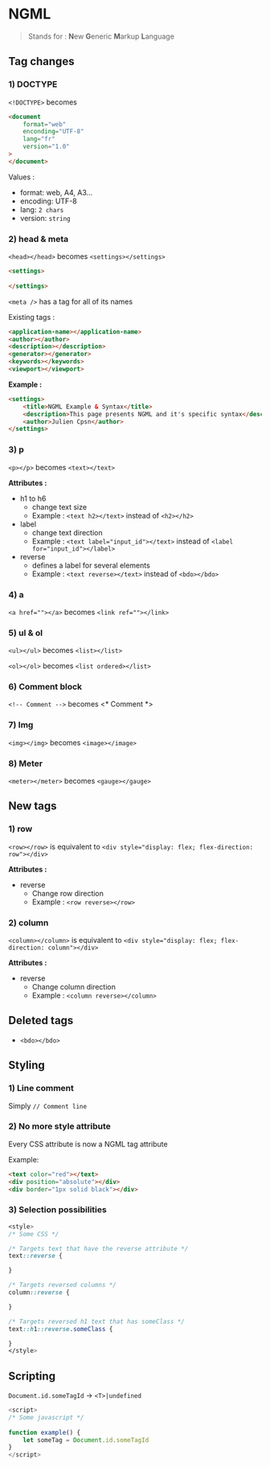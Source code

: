 
# NGML

> Stands for : **N**ew **G**eneric **M**arkup **L**anguage

## Tag changes

### 1) DOCTYPE

`<!DOCTYPE>`
becomes
```html
<document
	format="web"
	enconding="UTF-8"
	lang="fr"
	version="1.0"
>
</document>
```

Values :
- format: web, A4, A3...
- encoding: UTF-8
- lang: `2 chars`
- version: `string`

### 2) head & meta

`<head></head>` becomes `<settings></settings>`
```html
<settings>
	
</settings>
```

`<meta />` has a tag for all of its names

Existing tags :
```html
<application-name></application-name>
<author></author>
<description></description>
<generator></generator>
<keywords></keywords>
<viewport></viewport>
```

**Example :**

```html
<settings>
    <title>NGML Example & Syntax</title>
    <description>This page presents NGML and it's specific syntax</description>
    <author>Julien Cpsn</author>
</settings>
```

### 3) p

`<p></p>` becomes `<text></text>`

**Attributes :**

- h1 to h6
  - change text size
  - Example : `<text h2></text>` instead of `<h2></h2>`
- label
  - change text direction
  - Example : `<text label="input_id"></text>` instead of `<label for="input_id"></label>`
- reverse
  - defines a label for several elements
  - Example : `<text reverse></text>` instead of `<bdo></bdo>`

### 4) a

`<a href=""></a>` becomes `<link ref=""></link>`

### 5) ul & ol

`<ul></ul>` becomes `<list></list>`

`<ol></ol>` becomes `<list ordered></list>`

### 6) Comment block

`<!-- Comment -->` becomes <* Comment *>

### 7) Img

`<img></img>` becomes `<image></image>`

### 8) Meter

`<meter></meter>` becomes `<gauge></gauge>`


## New tags

### 1) row

`<row></row>` is equivalent to `<div style="display: flex; flex-direction: row"></div>`

**Attributes :**
- reverse
  - Change row direction
  - Example : `<row reverse></row>`

### 2) column

`<column></column>` is equivalent to `<div style="display: flex; flex-direction: column"></div>`

**Attributes :**
- reverse
    - Change column direction
    - Example : `<column reverse></column>`

## Deleted tags

- `<bdo></bdo>`

## Styling

### 1) Line comment

Simply `// Comment line`

### 2) No more style attribute

Every CSS attribute is now a NGML tag attribute

Example:
```html
<text color="red"></text>
<div position="absolute"></div>
<div border="1px solid black"></div>
```

### 3) Selection possibilities

```css
<style>
/* Some CSS */

/* Targets text that have the reverse attribute */
text::reverse {

}

/* Targets reversed columns */
column::reverse {

}

/* Targets reversed h1 text that has someClass */
text::h1::reverse.someClass {

}
</style>
```

## Scripting

`Document.id.someTagId` -> `<T>|undefined`

```js
<script>
/* Some javascript */
  
function example() {
    let someTag = Document.id.someTagId
}
</script>
```